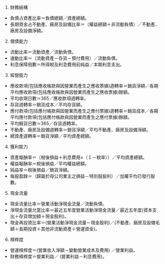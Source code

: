 1. 財務結構
  * 負債占資產比率＝負債總額／資產總額。
  * 長期資金占不動產、廠房及設備比率＝（權益總額＋非流動負債）／不動產、廠房及設備淨額。
2. 償債能力
  * 流動比率＝流動資產／流動負債。
  * 速動比率＝（流動資產－存貨－預付費用）／流動負債。
  * 利息保障倍數＝所得稅及利息費用前純益／本期利息支出。
3. 經營能力
  * 應收款項(包括應收帳款與因營業而產生之應收票據)週轉率＝銷貨淨額／各期平均應收款項(包括應收帳款與因營業而產生之應收票據)餘額。
  * 平均收現日數＝365／應收款項週轉率。
  * 存貨週轉率＝銷貨成本／平均存貨額。
  * 應付款項(包括應付帳款與因營業而產生之應付票據)週轉率＝銷貨成本／各期平均應付款項(包括應付帳款與因營業而產生之應付票據)餘額。
  * 平均銷貨日數＝365／存貨週轉率。
  * 不動產、廠房及設備週轉率＝銷貨淨額／平均不動產、廠房及設備淨額。
  * 總資產週轉率＝銷貨淨額／平均資產總額。
4. 獲利能力
  * 資產報酬率＝〔稅後損益＋利息費用×（１－稅率）〕／平均資產總額。
  * 權益報酬率＝稅後損益／平均權益總額。
  * 純益率＝稅後損益／銷貨淨額。
  * 每股盈餘＝（歸屬於母公司業主之損益－特別股股利）／加權平均已發行股數。
5. 現金流量
  * 現金流量比率＝營業活動淨現金流量／流動負債。
  * 淨現金流量允當比率＝最近五年度營業活動淨現金流量／最近五年度(資本支出＋存貨增加額＋現金股利)。
  * 現金再投資比率＝(營業活動淨現金流量－現金股利)／(不動產、廠房及設備毛額＋長期投資＋其他非流動資產＋營運資金)。
6. 槓桿度
  * 營運槓桿度＝(營業收入淨額－變動營業成本及費用) ／營業利益。
  * 財務槓桿度＝營業利益／ (營業利益－利息費用)。